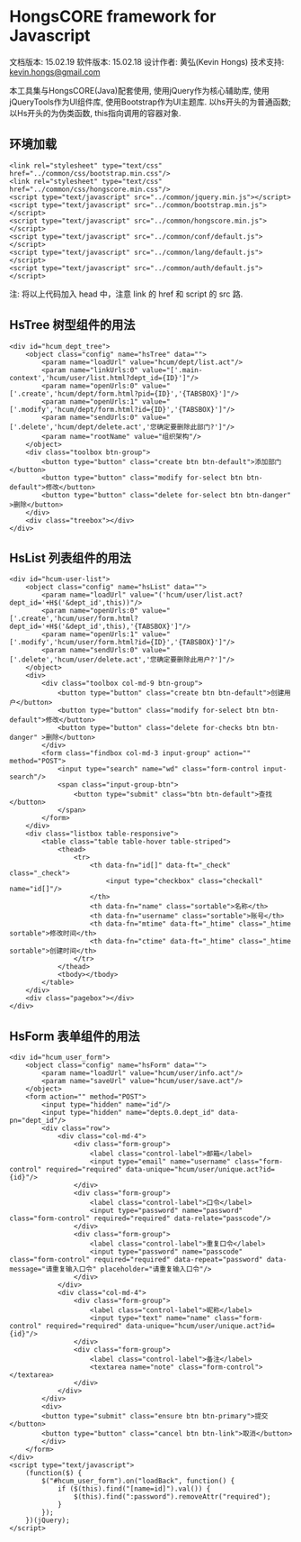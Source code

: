# HongsCORE framework for Javascript

文档版本: 15.02.19
软件版本: 15.02.18
设计作者: 黄弘(Kevin Hongs)
技术支持: kevin.hongs@gmail.com

本工具集与HongsCORE(Java)配套使用, 使用jQuery作为核心辅助库, 使用jQueryTools作为UI组件库, 使用Bootstrap作为UI主题库. 以hs开头的为普通函数; 以Hs开头的为伪类函数, this指向调用的容器对象.

## 环境加载

    <link rel="stylesheet" type="text/css" href="../common/css/bootstrap.min.css"/>
    <link rel="stylesheet" type="text/css" href="../common/css/hongscore.min.css"/>
    <script type="text/javascript" src="../common/jquery.min.js"></script>
    <script type="text/javascript" src="../common/bootstrap.min.js"></script>
    <script type="text/javascript" src="../common/hongscore.min.js"></script>
    <script type="text/javascript" src="../common/conf/default.js"></script>
    <script type="text/javascript" src="../common/lang/default.js"></script>
    <script type="text/javascript" src="../common/auth/default.js"></script>

注: 将以上代码加入 head 中，注意 link 的 href 和 script 的 src 路.

## HsTree 树型组件的用法

    <div id="hcum_dept_tree">
        <object class="config" name="hsTree" data="">
            <param name="loadUrl" value="hcum/dept/list.act"/>
            <param name="linkUrls:0" value="['.main-context','hcum/user/list.html?dept_id={ID}']"/>
            <param name="openUrls:0" value="['.create','hcum/dept/form.html?pid={ID}','{TABSBOX}']"/>
            <param name="openUrls:1" value="['.modify','hcum/dept/form.html?id={ID}','{TABSBOX}']"/>
            <param name="sendUrls:0" value="['.delete','hcum/dept/delete.act','您确定要删除此部门?']"/>
            <param name="rootName" value="组织架构"/>
        </object>
        <div class="toolbox btn-group">
            <button type="button" class="create btn btn-default">添加部门</button>
            <button type="button" class="modify for-select btn btn-default">修改</button>
            <button type="button" class="delete for-select btn btn-danger" >删除</button>
        </div>
        <div class="treebox"></div>
    </div>

## HsList 列表组件的用法

    <div id="hcum-user-list">
        <object class="config" name="hsList" data="">
            <param name="loadUrl" value="('hcum/user/list.act?dept_id='+H$('&dept_id',this))"/>
            <param name="openUrls:0" value="['.create','hcum/user/form.html?dept_id='+H$('&dept_id',this),'{TABSBOX}']"/>
            <param name="openUrls:1" value="['.modify','hcum/user/form.html?id={ID}','{TABSBOX}']"/>
            <param name="sendUrls:0" value="['.delete','hcum/user/delete.act','您确定要删除此用户?']"/>
        </object>
        <div>
            <div class="toolbox col-md-9 btn-group">
                <button type="button" class="create btn btn-default">创建用户</button>
                <button type="button" class="modify for-select btn btn-default">修改</button>
                <button type="button" class="delete for-checks btn btn-danger" >删除</button>
            </div>
            <form class="findbox col-md-3 input-group" action="" method="POST">
                <input type="search" name="wd" class="form-control input-search"/>
                <span class="input-group-btn">
                    <button type="submit" class="btn btn-default">查找</button>
                </span>
            </form>
        </div>
        <div class="listbox table-responsive">
            <table class="table table-hover table-striped">
                <thead>
                    <tr>
                        <th data-fn="id[]" data-ft="_check" class="_check">
                            <input type="checkbox" class="checkall" name="id[]"/>
                        </th>
                        <th data-fn="name" class="sortable">名称</th>
                        <th data-fn="username" class="sortable">账号</th>
                        <th data-fn="mtime" data-ft="_htime" class="_htime sortable">修改时间</th>
                        <th data-fn="ctime" data-ft="_htime" class="_htime sortable">创建时间</th>
                    </tr>
                </thead>
                <tbody></tbody>
            </table>
        </div>
        <div class="pagebox"></div>
    </div>

## HsForm 表单组件的用法

    <div id="hcum_user_form">
        <object class="config" name="hsForm" data="">
            <param name="loadUrl" value="hcum/user/info.act"/>
            <param name="saveUrl" value="hcum/user/save.act"/>
        </object>
        <form action="" method="POST">
            <input type="hidden" name="id"/>
            <input type="hidden" name="depts.0.dept_id" data-pn="dept_id"/>
            <div class="row">
                <div class="col-md-4">
                    <div class="form-group">
                        <label class="control-label">邮箱</label>
                        <input type="email" name="username" class="form-control" required="required" data-unique="hcum/user/unique.act?id={id}"/>
                    </div>
                    <div class="form-group">
                        <label class="control-label">口令</label>
                        <input type="password" name="password" class="form-control" required="required" data-relate="passcode"/>
                    </div>
                    <div class="form-group">
                        <label class="control-label">重复口令</label>
                        <input type="password" name="passcode" class="form-control" required="required" data-repeat="password" data-message="请重复输入口令" placeholder="请重复输入口令"/>
                    </div>
                </div>
                <div class="col-md-4">
                    <div class="form-group">
                        <label class="control-label">昵称</label>
                        <input type="text" name="name" class="form-control" required="required" data-unique="hcum/user/unique.act?id={id}"/>
                    </div>
                    <div class="form-group">
                        <label class="control-label">备注</label>
                        <textarea name="note" class="form-control"></textarea>
                    </div>
                </div>
            </div>
            <div>
            <button type="submit" class="ensure btn btn-primary">提交</button>
            <button type="button" class="cancel btn btn-link">取消</button>
            </div>
        </form>
    </div>
    <script type="text/javascript">
        (function($) {
            $("#hcum_user_form").on("loadBack", function() {
                if ($(this).find("[name=id]").val()) {
                    $(this).find(":password").removeAttr("required");
                }
            });
        })(jQuery);
    </script>
